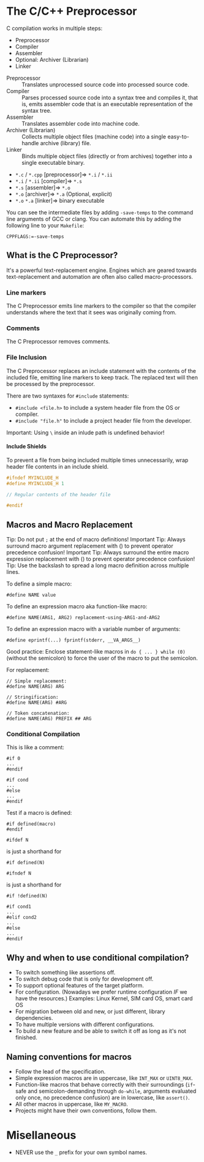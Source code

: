 # The C/C++ Preprocessor

C compilation works in multiple steps:
- Preprocessor
- Compiler
- Assembler
- Optional: Archiver (Librarian)
- Linker

<dl>
<dt>Preprocessor</dt><dd>Translates unprocessed source code into processed source code.</dd>
<dt>Compiler</dt><dd>Parses processed source code into a syntax tree and compiles it, that is, emits assembler code that is an executable representation of the syntax tree.</dd>
<dt>Assembler</dt><dd>Translates assembler code into machine code.</dd>
<dt>Archiver (Librarian)</dt><dd>Collects multiple object files (machine code) into a single easy-to-handle archive (library) file.</dd>
<dt>Linker</dt><dd>Binds multiple object files (directly or from archives) together into a single executable binary.</dd>
</dl>

- `*.c` / `*.cpp` [preprocessor]⇒ `*.i` / `*.ii`
- `*.i` / `*.ii` [compiler]⇒ `*.s`
- `*.s` [assembler]⇒ `*.o`
- `*.o` [archiver]⇒ `*.a` (Optional, explicit)
- `*.o` `*.a` [linker]⇒ binary executable

You can see the intermediate files by adding `-save-temps` to the command line arguments of GCC or clang.
You can automate this by adding the following line to your `Makefile`:
```make
CPPFLAGS:=-save-temps
```

## What is the C Preprocessor?
It's a powerful text-replacement engine.
Engines which are geared towards text-replacement and automation are often also called macro-processors.

### Line markers
The C Preprocessor emits line markers to the compiler so that the compiler understands where the text that it sees was originally coming from.

### Comments
The C Preprocessor removes comments.

### File Inclusion
The C Preprocessor replaces an include statement with the contents of the included file, emitting line markers to keep track.
The replaced text will then be processed by the preprocessor.

There are two syntaxes for `#include` statements:
- `#include <file.h>` to include a system header file from the OS or compiler.
- `#include "file.h"` to include a project header file from the developer.

Important: Using `\` inside an inlude path is undefined behavior!

#### Include Shields

To prevent a file from being included multiple times unnecessarily, wrap header file contents in an include shield.

```c
#ifndef MYINCLUDE_H
#define MYINCLUDE_H 1

// Regular contents of the header file

#endif
```

## Macros and Macro Replacement
Tip: Do not put `;` at the end of macro definitions!
Important Tip: Always surround macro argument replacement with () to prevent operator precedence confusion!
Important Tip: Always surround the entire macro expression replacement with () to prevent operator precedence confusion!
Tip: Use the backslash to spread a long macro definition across multiple lines.

To define a simple macro:
```
#define NAME value
```

To define an expression macro aka function-like macro:
```
#define NAME(ARG1, ARG2) replacement-using-ARG1-and-ARG2
```

To define an expression macro with a variable number of arguments:
```
#define eprintf(...) fprintf(stderr, __VA_ARGS__)
```

Good practice: Enclose statement-like macros in `do { ... } while (0)` (without the semicolon) to force the user of the macro to put the semicolon.

For replacement:
```
// Simple replacement:
#define NAME(ARG) ARG

// Stringification:
#define NAME(ARG) #ARG

// Token concatenation:
#define NAME(ARG) PREFIX ## ARG
```

### Conditional Compilation

This is like a comment:
```
#if 0
...
#endif
```

```
#if cond
...
#else
...
#endif
```

Test if a macro is defined:
```
#if defined(macro)
#endif
```

```
#ifdef N
```
is just a shorthand for
```
#if defined(N)
```

```
#ifndef N
```
is just a shorthand for
```
#if !defined(N)
```

```
#if cond1
...
#elif cond2
...
#else
...
#endif
```

## Why and when to use conditional compilation?
- To switch something like assertions off.
- To switch debug code that is only for development off.
- To support optional features of the target platform.
- For configuration.
  (Nowadays we prefer runtime configuration _IF_ we have the resources.)
  Examples: Linux Kernel, SIM card OS, smart card OS
- For migration between old and new, or just different, library dependencies.
- To have multiple versions with different configurations.
- To build a new feature and be able to switch it off as long as it's not finished.

## Naming conventions for macros
- Follow the lead of the specification.
- Simple expression macros are in uppercase, like `INT_MAX` or `UINT8_MAX`.
- Function-like macros that behave correctly with their surroundings (`if`-safe and semicolon-demanding through `do-while`, arguments evaluated only once, no precedence confusion) are in lowercase, like `assert()`.
- All other macros in uppercase, like `MY_MACRO`.
- Projects might have their own conventions, follow them.

# Misellaneous
- NEVER use the `_` prefix for your own symbol names.
